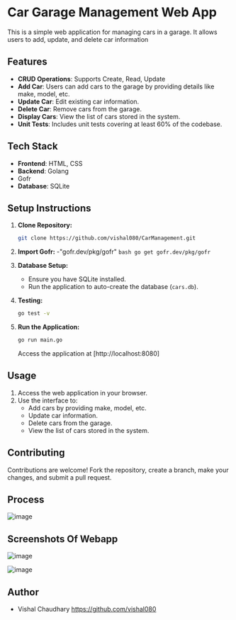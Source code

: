 # Car Garage Management Web App
This is a simple web application for managing cars in a garage. It allows users to add, update, and delete car information
## Features
- **CRUD Operations**: Supports Create, Read, Update
- **Add Car**: Users can add cars to the garage by providing details like make, model, etc.
- **Update Car**: Edit existing car information.
- **Delete Car**: Remove cars from the garage.
- **Display Cars**: View the list of cars stored in the system.
- **Unit Tests**: Includes unit tests covering at least 60% of the codebase.

## Tech Stack

- **Frontend**: HTML, CSS
- **Backend**: Golang
- Gofr
- **Database**: SQLite

## Setup Instructions

1. **Clone Repository:**
    ```bash
    git clone https://github.com/vishal080/CarManagement.git
2.  **Import Gofr:**
     -"gofr.dev/pkg/gofr"
         ```bash
         go get gofr.dev/pkg/gofr
          ```
4. **Database Setup:**
    - Ensure you have SQLite installed.
    - Run the application to auto-create the database (`cars.db`).

 5.  **Testing:**
        ```bash
      go test -v
        ```     
6. **Run the Application:**
    ```bash
    go run main.go
    ```
    Access the application at [http://localhost:8080]

## Usage

1. Access the web application in your browser.
2. Use the interface to:
   - Add cars by providing make, model, etc.
   - Update car information.
   - Delete cars from the garage.
   - View the list of cars stored in the system.

## Contributing

Contributions are welcome! Fork the repository, create a branch, make your changes, and submit a pull request.


## Process 

![image](https://github.com/vishal080/CarManagement/assets/105032849/0c618eec-3bd9-47a0-a764-6e86f10fe31a)




## Screenshots Of Webapp
![image](https://github.com/vishal080/CarManagement/assets/105032849/13d29825-c4ae-4ca7-9488-db18e0ff2e94)

![image](https://github.com/vishal080/CarManagement/assets/105032849/ef3355d1-a88d-4140-bb58-3967d1349909)




## Author

- Vishal Chaudhary
   https://github.com/vishal080



